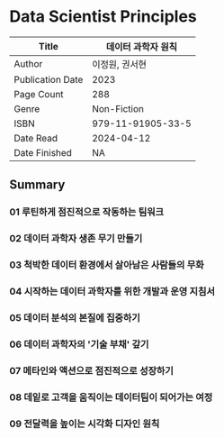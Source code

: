 # Data Scientist Principles

| Title            | 데이터 과학자 원칙        |
|------------------|-------------------|
| Author           | 이정원, 권서현          |
| Publication Date | 2023              |
| Page Count       | 288               |
| Genre            | Non-Fiction       |
| ISBN             | 979-11-91905-33-5 |
| Date Read        | 2024-04-12        |
| Date Finished    | NA                |


## Summary

### 01 루틴하게 점진적으로 작동하는 팀워크

### 02 데이터 과학자 생존 무기 만들기

### 03 척박한 데이터 환경에서 살아남은 사람들의 무화

### 04 시작하는 데이터 과학자를 위한 개발과 운영 지침서

### 05 데이터 분석의 본질에 집중하기

### 06 데이터 과학자의 '기술 부채' 갚기

### 07 메타인와 액션으로 점진적으로 성장하기

### 08 데잍로 고객을 움직이는 데이터팀이 되어가는 여정

### 09 전달력을 높이는 시각화 디자인 원칙

